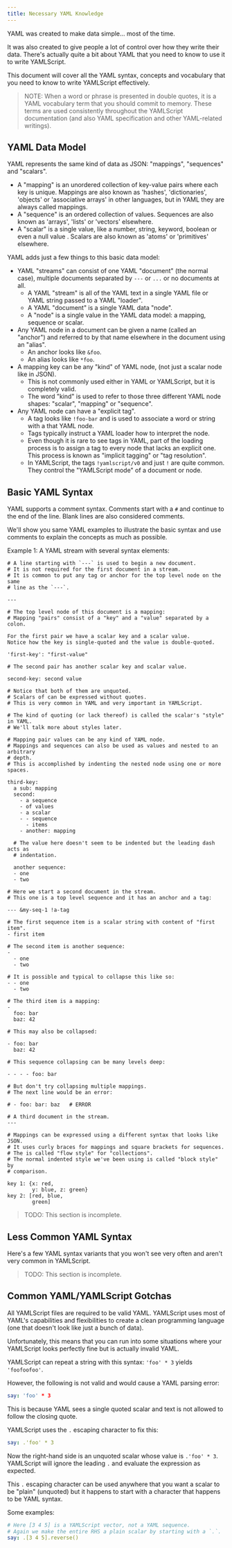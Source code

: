 ```yaml
---
title: Necessary YAML Knowledge
---
```


YAML was created to make data simple... most of the time.

It was also created to give people a lot of control over how they write their
data.
There's actually quite a bit about YAML that you need to know to use it to
write YAMLScript.

This document will cover all the YAML syntax, concepts and vocabulary that you
need to know to write YAMLScript effectively.

> NOTE: When a word or phrase is presented in double quotes, it is a YAML
vocabulary term that you should commit to memory.
These terms are used consistently throughout the YAMLScript documentation (and
also YAML specification and other YAML-related writings).


## YAML Data Model

YAML represents the same kind of data as JSON: "mappings", "sequences" and
"scalars".

* A "mapping" is an unordered collection of key-value pairs where each key is
  unique.
  Mappings are also known as 'hashes', 'dictionaries', 'objects' or 'associative
  arrays' in other languages, but in YAML they are always called mappings.
* A "sequence" is an ordered collection of values.
  Sequences are also known as 'arrays', 'lists' or 'vectors' elsewhere.
* A "scalar" is a single value, like a number, string, keyword, boolean or even
  a null value .
  Scalars are also known as 'atoms' or 'primitives' elsewhere.

YAML adds just a few things to this basic data model:

* YAML "streams" can consist of one YAML "document" (the normal case), multiple
  documents separated by `---` or `...` or no documents at all.
  * A YAML "stream" is all of the YAML text in a single YAML file or YAML string
    passed to a YAML "loader".
  * A YAML "document" is a single YAML data "node".
  * A "node" is a single value in the YAML data model: a mapping, sequence or
    scalar.
* Any YAML node in a document can be given a name (called an "anchor") and
  referred to by that name elsewhere in the document using an "alias".
  * An anchor looks like `&foo`.
  * An alias looks like `*foo`.
* A mapping key can be any "kind" of YAML node, (not just a scalar node like in
  JSON).
  * This is not commonly used either in YAML or YAMLScript, but it is completely
    valid.
  * The word "kind" is used to refer to those three different YAML node shapes:
    "scalar", "mapping" or "sequence".
* Any YAML node can have a "explicit tag".
  * A tag looks like `!foo-bar` and is used to associate a word or string with
    a that YAML node.
  * Tags typically instruct a YAML loader how to interpret the node.
  * Even though it is rare to see tags in YAML, part of the loading process is
    to assign a tag to every node that lacks an explicit one.
    This process is known as "implicit tagging" or "tag resolution".
  * In YAMLScript, the tags `!yamlscript/v0` and just `!` are quite common.
    They control the "YAMLScript mode" of a document or node.

## Basic YAML Syntax

YAML supports a comment syntax.
Comments start with a `#` and continue to the end of the line.
Blank lines are also considered comments.

We'll show you same YAML examples to illustrate the basic syntax and use
comments to explain the concepts as much as possible.

Example 1: A YAML stream with several syntax elements:

```
# A line starting with `---` is used to begin a new document.
# It is not required for the first document in a stream.
# It is common to put any tag or anchor for the top level node on the same
# line as the `---`.

---

# The top level node of this document is a mapping:
# Mapping "pairs" consist of a "key" and a "value" separated by a colon.

For the first pair we have a scalar key and a scalar value.
Notice how the key is single-quoted and the value is double-quoted.

'first-key': "first-value"

# The second pair has another scalar key and scalar value.

second-key: second value

# Notice that both of them are unquoted.
# Scalars of can be expressed without quotes.
# This is very common in YAML and very important in YAMLScript.

# The kind of quoting (or lack thereof) is called the scalar's "style" in YAML.
# We'll talk more about styles later.

# Mapping pair values can be any kind of YAML node.
# Mappings and sequences can also be used as values and nested to an arbitrary
# depth.
# This is accomplished by indenting the nested node using one or more spaces.

third-key:
  a sub: mapping
  second:
    - a sequence
    - of values
    - a scalar
    - - sequence
      - items
    - another: mapping

  # The value here doesn't seem to be indented but the leading dash acts as
  # indentation.

  another sequence:
  - one
  - two

# Here we start a second document in the stream.
# This one is a top level sequence and it has an anchor and a tag:

--- &my-seq-1 !a-tag

# The first sequence item is a scalar string with content of "first item".
- first item

# The second item is another sequence:
-
  - one
  - two

# It is possible and typical to collapse this like so:
- - one
  - two

# The third item is a mapping:
-
  foo: bar
  baz: 42

# This may also be collapsed:

- foo: bar
  baz: 42

# This sequence collapsing can be many levels deep:

- - - - foo: bar

# But don't try collapsing multiple mappings.
# The next line would be an error:

# - foo: bar: baz   # ERROR

# A third document in the stream.
---

# Mappings can be expressed using a different syntax that looks like JSON.
# It uses curly braces for mappings and square brackets for sequences.
# The is called "flow style" for "collections".
# The normal indented style we've been using is called "block style" by
# comparison.

key 1: {x: red,
        y: blue, z: green}
key 2: [red, blue,
        green]
```

> TODO: This section is incomplete.

## Less Common YAML Syntax

Here's a few YAML syntax variants that you won't see very often and aren't
very common in YAMLScript.

> TODO: This section is incomplete.


## Common YAML/YAMLScript Gotchas

All YAMLScript files are required to be valid YAML.
YAMLScript uses most of YAML's capabilities and flexibilities to create a
clean programming language (one that doesn't look like just a bunch of data).

Unfortunately, this means that you can run into some situations where your
YAMLScript looks perfectly fine but is actually invalid YAML.

YAMLScript can repeat a string with this syntax: `'foo' * 3` yields
`'foofoofoo'`.

However, the following is not valid and would cause a YAML parsing error:

```yaml
say: 'foo' * 3
```

This is because YAML sees a single quoted scalar and text is not allowed to
follow the closing quote.

YAMLScript uses the `.` escaping character to fix this:

```yaml
say: .'foo' * 3
```

Now the right-hand side is an unquoted scalar whose value is `.'foo' * 3`.
YAMLScript will ignore the leading `.` and evaluate the expression as expected.

This `.` escaping character can be used anywhere that you want a scalar to be
"plain" (unquoted) but it happens to start with a character that happens to be
YAML syntax.

Some examples:

```yaml
# Here [3 4 5] is a YAMLScript vector, not a YAML sequence.
# Again we make the entire RHS a plain scalar by starting with a `.`.
say: .[3 4 5].reverse()
```
